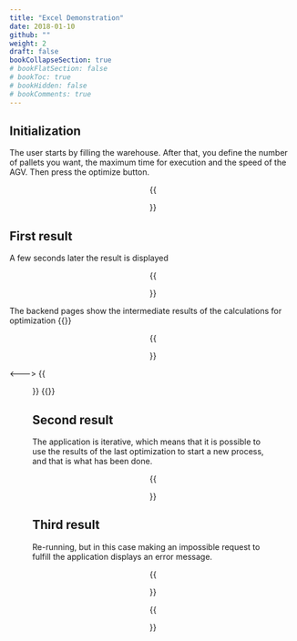 ```yaml
---
title: "Excel Demonstration"
date: 2018-01-10
github: ""
weight: 2
draft: false
bookCollapseSection: true
# bookFlatSection: false
# bookToc: true
# bookHidden: false
# bookComments: true
---
```


## Initialization
The user starts by filling the warehouse. After that, you define the number of pallets you want, the maximum time for execution and the speed of the AGV. Then press the optimize button.
<center>{{<figure src = "/images/projetos-academicos/licenciatura/otimizador-armazem/excel/demonstracao/0.png">}}</center>

## First result
A few seconds later the result is displayed
<center>{{<figure src = "/images/projetos-academicos/licenciatura/otimizador-armazem/excel/demonstracao/1-1.png">}}</center>

The backend pages show the intermediate results of the calculations for optimization
{{<columns>}}
<center>{{<figure src = "/images/projetos-academicos/licenciatura/otimizador-armazem/excel/demonstracao/1-2.png">}}</center>
<--->
{{<figure src = "/images/projetos-academicos/licenciatura/otimizador-armazem/excel/demonstracao/1-3.png">}}
{{</columns>}}

## Second result
The application is iterative, which means that it is possible to use the results of the last optimization to start a new process, and that is what has been done.
<center>{{<figure src = "/images/projects-academics/degree/warehouse-optimizer/excel/demonstration/2-1.png">}}</center>

## Third result
Re-running, but in this case making an impossible request to fulfill the application displays an error message.
<center>{{<figure src = "/images/projetos-academicos/licenciatura/otimizador-armazem/excel/demonstracao/3-1.png">}}</center>
<center>{{<figure src = "/images/projetos-academicos/licenciatura/otimizador-armazem/excel/demonstracao/4.png">}}</center>